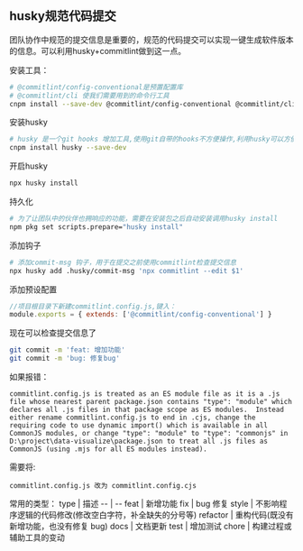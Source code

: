 ## husky规范代码提交

团队协作中规范的提交信息是重要的，规范的代码提交可以实现一键生成软件版本的信息。可以利用husky+commitlint做到这一点。

安装工具：

```sh
# @commitlint/config-conventional是预置配置库
# @commitlint/cli 使我们需要用到的命令行工具
cnpm install --save-dev @commitlint/config-conventional @commitlint/cli
```

安装husky

```sh
# husky 是一个git hooks 增加工具,使用git自带的hooks不方便操作,利用husky可以方便的配置git hooks
cnpm install husky --save-dev
```

开启husky

```sh
npx husky install
```

持久化

```sh
# 为了让团队中的伙伴也拥响应的功能，需要在安装包之后自动安装调用husky install
npm pkg set scripts.prepare="husky install"
```

添加钩子

```sh
# 添加commit-msg 钩子，用于在提交之前使用commitlint检查提交信息
npx husky add .husky/commit-msg 'npx commitlint --edit $1'
```

添加预设配置

```js
//项目根目录下新建commitlint.config.js,键入：
module.exports = { extends: ['@commitlint/config-conventional'] }
```

现在可以检查提交信息了

```sh
git commit -m 'feat: 增加功能'
git commit -m 'bug: 修复bug'
```

如果报错：

```
commitlint.config.js is treated as an ES module file as it is a .js file whose nearest parent package.json contains "type": "module" which declares all .js files in that package scope as ES modules.  Instead either rename commitlint.config.js to end in .cjs, change the requiring code to use dynamic import() which is available in all CommonJS modules, or change "type": "module" to "type": "commonjs" in D:\project\data-visualize\package.json to treat all .js files as CommonJS (using .mjs for all ES modules instead).
```

需要将:

    commitlint.config.js 改为 commitlint.config.cjs

常用的类型：
type | 描述
-- | --
feat | 新增功能
fix | bug 修复
style | 不影响程序逻辑的代码修改(修改空白字符，补全缺失的分号等)
refactor | 重构代码(既没有新增功能，也没有修复 bug)
docs | 文档更新
test | 增加测试
chore | 构建过程或辅助工具的变动
